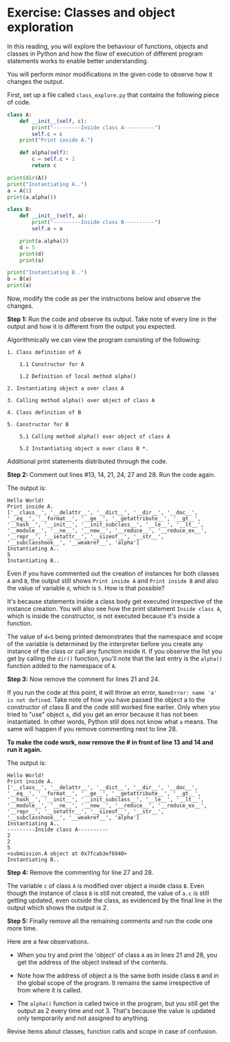 # Exercise: Classes and object exploration

In this reading, you will explore the behaviour of functions, objects and classes in Python and how the flow of execution of different program statements works to enable better understanding.

You will perform minor modifications in the given code to observe how it changes the output.

First, set up a file called `class_explore.py` that contains the following piece of code.
```python
class A:
    def __init__(self, c):
        print("---------Inside class A----------")
        self.c = c
    print("Print inside A.")

    def alpha(self):
        c = self.c + 1
        return c

print(dir(A))
print("Instantiating A..")
a = A(1)
print(a.alpha())

class B:
    def __init__(self, a):
        print("---------Inside class B----------")
        self.a = a

    print(a.alpha())
    d = 5
    print(d)
    print(a)

print("Instantiating B..")
b = B(a)
print(a)
```

Now, modify the code as per the instructions below and observe the changes.

__Step 1:__ Run the code and observe its output. Take note of every line in the output and how it is different from the output you expected.

Algorithmically we can view the program consisting of the following:
```
1. Class definition of A     

    1.1 Constructor for A     
    
    1.2 Definition of local method alpha() 

2. Instantiating object a over class A 

3. Calling method alpha() over object of class A 

4. Class definition of B 

5. Constructor for B     

    5.1 Calling method alpha() over object of class A     

    5.2 Instantiating object a over class B *. 
```

Additional print statements distributed through the code.  

__Step 2:__ Comment out lines #13, 14, 21, 24, 27 and 28. Run the code again. 

The output is:
```
Hello World!
Print inside A.
['__class__', '__delattr__', '__dict__', '__dir__', '__doc__', '__eq__', '__format__', '__ge__', '__getattribute__', '__gt__', '__hash__', '__init__', '__init_subclass__', '__le__', '__lt__', '__module__', '__ne__', '__new__', '__reduce__', '__reduce_ex__', '__repr__', '__setattr__', '__sizeof__', '__str__', '__subclasshook__', '__weakref__', 'alpha']
Instantiating A..
5
Instantiating B..
```

Even if you have commented out the creation of instances for both classes `A` and `B`, the output still shows `Print inside A` and `Print inside B` and also the value of variable `d`, which is `5`. How is that possible?

It's because statements inside a class body get executed irrespective of the instance creation. You will also see how the print statement `Inside class A`, which is inside the constructor, is not executed because it's inside a function. 

The value of `d=5` being printed demonstrates that the namespace and scope of the variable is determined by the interpreter before you create any instance of the class or call any function inside it. If you observe the list you get by calling the `dir()` function, you'll note that the last entry is the `alpha()` function added to the namespace of `A`.

__Step 3:__ Now remove the comment for lines 21 and 24. 

If you run the code at this point, it will throw an error, `NameError: name 'a' is not defined`. Take note of how you have passed the object a to the constructor of class B and the code still worked fine earlier. Only when you tried to "use" object `a`, did you get an error because it has not been instantiated. In other words, Python still does not know what `a` means. The same will happen if you remove commenting next to line 28. 

__To make the code work, now remove the # in front of line 13 and 14 and run it again.__

The output is:
```
Hello World! 
Print inside A.
['__class__', '__delattr__', '__dict__', '__dir__', '__doc__', '__eq__', '__format__', '__ge__', '__getattribute__', '__gt__', '__hash__', '__init__', '__init_subclass__', '__le__', '__lt__', '__module__', '__ne__', '__new__', '__reduce__', '__reduce_ex__', '__repr__', '__setattr__', '__sizeof__', '__str__', '__subclasshook__', '__weakref__', 'alpha']
Instantiating A..
---------Inside class A----------
2
2
5
<submission.A object at 0x7fcab3ef6940>
Instantiating B..
```

__Step 4:__ Remove the commenting for line 27 and 28. 

The variable `c` of class `A` is modified over object a inside class `B`. Even though the instance of class `B` is still not created, the value of `a.c` is still getting updated, even outside the class, as evidenced by the final line in the output which shows the output is 2.

__Step 5:__ Finally remove all the remaining comments and run the code one more time. 

Here are a few observations.

- When you try and print the 'object' of class `A` as in lines 21 and 28, you get the address of the object instead of the contents.

- Note how the address of object a is the same both inside class `B` and in the global scope of the program. It remains the same irrespective of from where it is called.

- The `alpha()` function is called twice in the program, but you still get the output as 2 every time and not 3. That's because the value is updated only temporarily and not assigned to anything.

Revise items about classes, function calls and scope in case of confusion.